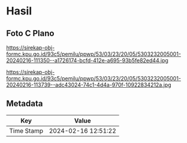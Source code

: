 # Hasil

## Foto C Plano

https://sirekap-obj-formc.kpu.go.id/93c5/pemilu/ppwp/53/03/23/20/05/5303232005001-20240216-111350--a1726174-bcfd-412e-a695-93b5fe82ed44.jpg

https://sirekap-obj-formc.kpu.go.id/93c5/pemilu/ppwp/53/03/23/20/05/5303232005001-20240216-113739--adc43024-74c1-4d4a-970f-10922834212a.jpg


## Metadata

| Key        | Value               |
| ---------- | ------------------- |
| Time Stamp | 2024-02-16 12:51:22 |



